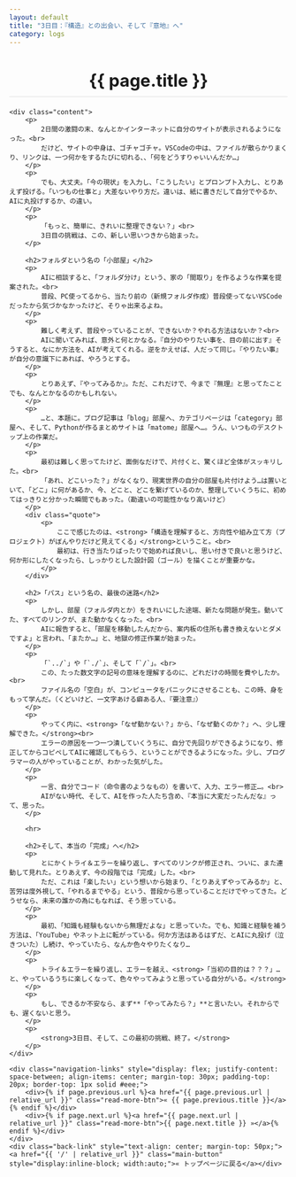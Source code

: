 ```yaml
---
layout: default
title: "3日目：『構造』との出会い、そして『意地』へ"
category: logs
---
```

<div class="container blog-post" style="max-width: 850px;">
    <header style="text-align:center; margin-bottom: 20px;">
        <h1 style="font-size: 2.2em; border-bottom: 2px solid #eee; padding-bottom:10px; margin-bottom: 5px;">{{ page.title }}</h1>
    </header>

    <div class="content">
        <p>
            2日間の激闘の末、なんとかインターネットに自分のサイトが表示されるようになった。<br>
            だけど、サイトの中身は、ゴチャゴチャ。VSCodeの中は、ファイルが散らかりまくり、リンクは、一つ何かをするたびに切れる、、「何をどうすりゃいいんだか…」
        </p>
        <p>
            でも、大丈夫。「今の現状」を入力し、「こうしたい」とプロンプト入力し、とりあえず投げる。「いつもの仕事と」大差ないやり方だ。違いは、紙に書きだして自分でやるか、AIに丸投げするか、の違い。
        </p>
        <p>
            「もっと、簡単に、きれいに整理できない？」<br>
            3日目の挑戦は、この、新しい思いつきから始まった。
        </p>
        
        <h2>フォルダという名の「小部屋」</h2>
        <p>
            AIに相談すると、「フォルダ分け」という、家の「間取り」を作るような作業を提案された。<br>
            普段、PC使ってるから、当たり前の（新規フォルダ作成）普段使ってないVSCodeだったから気づかなかったけど、そりゃ出来るよね。
        </p>
        <p>
            難しく考えず、普段やっていることが、できないか？やれる方法はないか？<br>
            AIに聞いてみれば、意外と何とかなる。『自分のやりたい事を、目の前に出す』そうすると、なにか方法を、AIが考えてくれる。逆をかえせば、人だって同じ。『やりたい事』が自分の意識下にあれば、やろうとする。
        </p>
        <p>
            とりあえず、『やってみるか』。ただ、これだけで、今まで『無理』と思ってたことでも、なんとかなるのかもしれない。
        </p>
        <p>
            …と、本題に。ブログ記事は「blog」部屋へ、カテゴリページは「category」部屋へ、そして、Pythonが作るまとめサイトは「matome」部屋へ…。うん、いつものデスクトップ上の作業だ。
        </p>
        <p>
            最初は難しく思ってたけど、面倒なだけで、片付くと、驚くほど全体がスッキリした。<br>
            「あれ、どこいった？」がなくなり、現実世界の自分の部屋も片付けよう…は置いといて、「どこ」に何があるか、今、どこと、どこを繋げているのか、整理していくうちに、初めてはっきりと分かった瞬間でもあった。（勘違いの可能性かなり高いけど）
        </p>
        <div class="quote">
            <p>
                ここで感じたのは、<strong>「構造を理解すると、方向性や組み立て方（プロジェクト）がぼんやりだけど見えてくる」</strong>ということ。<br>
                最初は、行き当たりばったりで始めれば良いし、思い付きで良いと思うけど、何か形にしたくなったら、しっかりとした設計図（ゴール）を描くことが重要かな。
            </p>
        </div>

        <h2>「パス」という名の、最後の迷路</h2>
        <p>
            しかし、部屋（フォルダ内とか）をきれいにした途端、新たな問題が発生。動いてた、すべてのリンクが、また動かなくなった。<br>
            AIに報告すると、「部屋を移動したんだから、案内板の住所も書き換えないとダメですよ」と言われ、「またか…」と、地獄の修正作業が始まった。
        </p>
        <p>
            「`../`」や「`./`」、そして「`/`」。<br>
            この、たった数文字の記号の意味を理解するのに、どれだけの時間を費やしたか。<br>
            ファイル名の「空白」が、コンピュータをパニックにさせることも、この時、身をもって学んだ。（くどいけど、一文字あける癖ある人、『要注意』）
        </p>
        <p>
            やってく内に、<strong>「なぜ動かない？」から、「なぜ動くのか？」へ、少し理解できた。</strong><br>
            エラーの原因を一つ一つ潰していくうちに、自分で先回りができるようになり、修正してからコピペしてAIに確認してもらう、ということができるようになった。少し、プログラマーの人がやっていることが、わかった気がした。
        </p>
        <p>
            一言、自分でコード（命令書のようなもの）を書いて、入力、エラー修正…。<br>
            AIがない時代、そして、AIを作った人たち含め、『本当に大変だったんだな』って、思った。
        </p>
        
        <hr>

        <h2>そして、本当の「完成」へ</h2>
        <p>
            とにかくトライ＆エラーを繰り返し、すべてのリンクが修正され、ついに、また連動して見れた。とりあえず、今の段階では「完成」した。<br>
            ただ、これは「楽したい」という想いから始まり、「とりあえずやってみるか」と、苦労は度外視して、「やれるまでやる」という、普段から思っていることだけでやってきた。どうせなら、未来の誰かの為にもなれば、そう思っている。
        </p>
        <p>
            最初、「知識も経験もないから無理だよな」と思っていた。でも、知識と経験を補う方法は、「YouTube」やネット上に転がっている。何か方法はあるはずだ、とAIに丸投げ（泣きついた）し続け、やっていたら、なんか色々やりたくなり…
        </p>
        <p>
            トライ＆エラーを繰り返し、エラーを越え、<strong>「当初の目的は？？？」…と、やっているうちに楽しくなって、色々やってみようと思っている自分がいる。</strong>
        </p>
        <p>
            もし、できるか不安なら、まず**「やってみたら？」**と言いたい。それからでも、遅くないと思う。
        </p>
        <p>
            <strong>3日目、そして、この最初の挑戦、終了。</strong>
        </p>
    </div>
    
    <div class="navigation-links" style="display: flex; justify-content: space-between; align-items: center; margin-top: 30px; padding-top: 20px; border-top: 1px solid #eee;">
        <div>{% if page.previous.url %}<a href="{{ page.previous.url | relative_url }}" class="read-more-btn">« {{ page.previous.title }}</a>{% endif %}</div>
        <div>{% if page.next.url %}<a href="{{ page.next.url | relative_url }}" class="read-more-btn">{{ page.next.title }} »</a>{% endif %}</div>
    </div>
    <div class="back-link" style="text-align: center; margin-top: 50px;"><a href="{{ '/' | relative_url }}" class="main-button" style="display:inline-block; width:auto;">« トップページに戻る</a></div>
</div>
